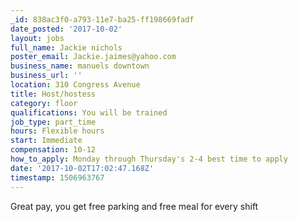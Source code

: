 ```yaml
---
_id: 838ac3f0-a793-11e7-ba25-ff198669fadf
date_posted: '2017-10-02'
layout: jobs
full_name: Jackie nichols
poster_email: Jackie.jaimes@yahoo.com
business_name: manuels downtown
business_url: ''
location: 310 Congress Avenue
title: Host/hostess
category: floor
qualifications: You will be trained
job_type: part_time
hours: Flexible hours
start: Immediate
compensation: 10-12
how_to_apply: Monday through Thursday's 2-4 best time to apply
date: '2017-10-02T17:02:47.168Z'
timestamp: 1506963767
---
```

Great pay, you get free parking and free meal for every shift

